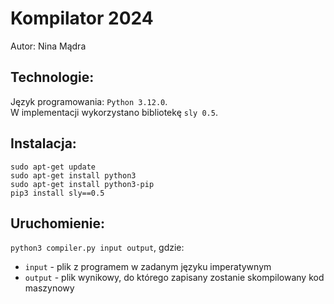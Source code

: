 # Kompilator 2024
Autor: Nina Mądra
## Technologie:
Język programowania: `Python 3.12.0`.\
W implementacji wykorzystano bibliotekę `sly 0.5`.
## Instalacja:
```
sudo apt-get update
sudo apt-get install python3
sudo apt-get install python3-pip
pip3 install sly==0.5
```
## Uruchomienie:
`python3 compiler.py input output`, gdzie:
* `input` - plik z programem w zadanym języku imperatywnym
* `output` - plik wynikowy, do którego zapisany zostanie skompilowany kod maszynowy
